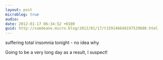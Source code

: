 ```yaml
---
layout: post
microblog: true
audio: 
date: 2012-01-17 06:34:52 +0100
guid: http://samdeane.micro.blog/2012/01/17/t159146648197529600.html
---
```

suffering total insomnia tonight - no idea why

Going to be a very long day as a result, I suspect!
